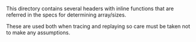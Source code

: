 This directory contains several headers with inline functions that are referred
in the specs for determining array/sizes.

These are used both when tracing and replaying so care must be taken not to
make any assumptions.
